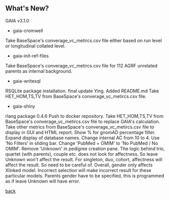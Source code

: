 ## What's New?

GAIA v3.1.0

*   gaia-cromwell

Take BaseSpace's converage_vc_metircs.csv file either based on run level or longitudinal collated level.

*   gaia-init-ref-files

Take BaseSpace's converage_vc_metircs.csv file for 112 AGRF unrelated parents as internal background.

*   gaia-writesql

RSQLite package installation. final update Ying. Added README.md Take HET_HOM,TS,TV from BaseSpace's converage_vc_metircs.csv file.

*   gaia-shiny

rlang package 0.4.6 Push to docker repository. Take HET_HOM,TS,TV from BaseSpace's converage_vc_metircs.csv file to replace GAIA's calculation. Take other metrics from BaseSpace's converage_vc_metircs.csv file to display in GUI and HTML report. Show % for gnomAD percentage filter. Expand display of database names. Change internal AC from 10 to 4. Use 'No Filters' in sliding bar. Change 'PubMed + OMIM' to 'No PubMed / No OMIM'. Remove 'Unknown' in pedigree creation pane. The logic behind trio, quartet (with parents), couple etc. does not look for affectness. So leave Unknown won't affect the result. For singleton, duo, cohort, affectness will affect the result. So need to be careful of. Overall, gender only affects Xlinked model. Incorrect selection will make incorrect result for these particular models. Parents gender have to be specified, this is programmed as if leave Unknown will have error.

[back](./)
